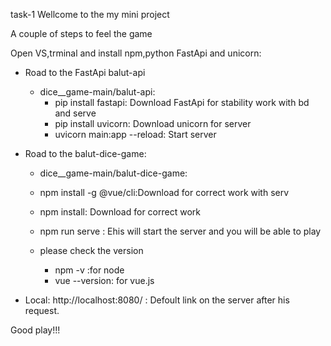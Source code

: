 task-1
Wellcome to the my mini project

A couple of steps to feel the game

Open VS,trminal and install npm,python FastApi and unicorn:

 - Road to the FastApi balut-api
    - dice__game-main/balut-api:
      - pip install fastapi: Download FastApi for stability work with bd and serve
      - pip install uvicorn: Download unicorn for server
      - uvicorn main:app --reload: Start server

  - Road to the balut-dice-game:
    - dice__game-main/balut-dice-game:
     - npm install -g @vue/cli:Download for correct work with serv
     - npm install: Download for correct work
     - npm run serve : Еhis will start the server and you will be able to play

     - please check the version
          - npm -v :for node
          - vue --version: for vue.js
          
- Local: http://localhost:8080/ : Defoult link on the server after his request.

Good play!!!


